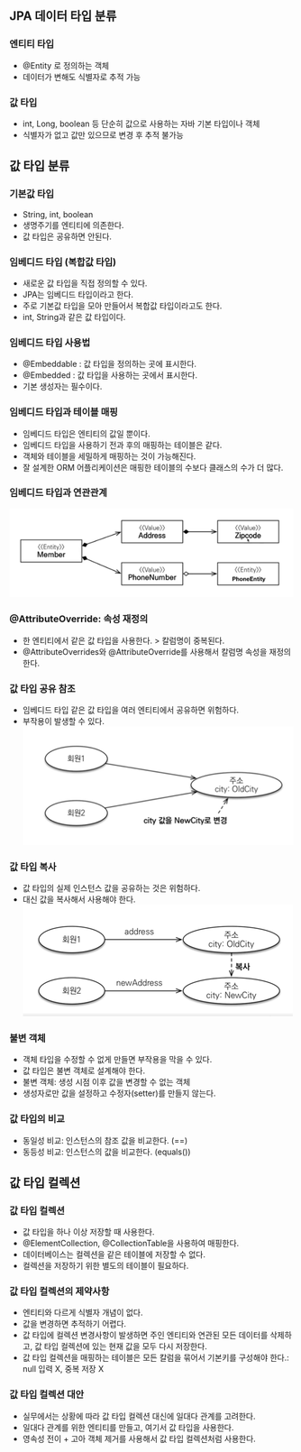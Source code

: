 
## JPA 데이터 타입 분류

### 엔티티 타입
- @Entity 로 정의하는 객체
- 데이터가 변해도 식별자로 추적 가능

### 값 타입
- int, Long, boolean 등 단순히 값으로 사용하는 자바 기본 타입이나 객체
- 식별자가 없고 값만 있으므로 변경 후 추적 불가능

## 값 타입 분류

### 기본값 타입
- String, int, boolean
- 생명주기를 엔티티에 의존한다.
- 값 타입은 공유하면 안된다.

### 임베디드 타입 (복합값 타입)
- 새로운 값 타입을 직접 정의할 수 있다.
- JPA는 임베디드 타입이라고 한다.
- 주로 기본값 타입을 모아 만들어서 복합값 타입이라고도 한다.
- int, String과 같은 값 타입이다.

### 임베디드 타입 사용법
- @Embeddable : 값 타입을 정의하는 곳에 표시한다.
- @Embedded : 값 타입을 사용하는 곳에서 표시한다.
- 기본 생성자는 필수이다.

### 임베디드 타입과 테이블 매핑
- 임베디드 타입은 엔티티의 값일 뿐이다.
- 임베디드 타입을 사용하기 전과 후의 매핑하는 테이블은 같다.
- 객체와 테이블을 세밀하게 매핑하는 것이 가능해진다.
- 잘 설계한 ORM 어플리케이션은 매핑한 테이블의 수보다 클래스의 수가 더 많다.

### 임베디드 타입과 연관관계
![img.png](img.png)

### @AttributeOverride: 속성 재정의
- 한 엔티티에서 같은 값 타입을 사용한다. > 칼럼명이 중복된다.
- @AttributeOverrides와 @AttributeOverride를 사용해서 칼럼명 속성을 재정의한다.

### 값 타입 공유 참조
- 임베디드 타입 같은 값 타입을 여러 엔티티에서 공유하면 위험하다.
- 부작용이 발생할 수 있다.
![img_1.png](img_1.png)

### 값 타입 복사
- 값 타입의 실제 인스턴스 값을 공유하는 것은 위험하다.
- 대신 값을 복사해서 사용해야 한다.
![img_2.png](img_2.png)

### 불변 객체
- 객체 타입을 수정할 수 없게 만들면 부작용을 막을 수 있다.
- 값 타입은 불변 객체로 설계해야 한다.
- 불변 객체: 생성 시점 이후 값을 변경할 수 없는 객체
- 생성자로만 값을 설정하고 수정자(setter)를 만들지 않는다.

### 값 타입의 비교
- 동일성 비교: 인스턴스의 참조 값을 비교한다. (==)
- 동등성 비교: 인스턴스의 값을 비교한다. (equals())

## 값 타입 컬렉션

### 값 타입 컬렉션
- 값 타입을 하나 이상 저장할 때 사용한다.
- @ElementCollection, @CollectionTable을 사용하여 매핑한다.
- 데이터베이스는 컬렉션을 같은 테이블에 저장할 수 없다.
- 컬렉션을 저장하기 위한 별도의 테이블이 필요하다.

### 값 타입 컬렉션의 제약사항
- 엔티티와 다르게 식별자 개념이 없다.
- 값을 변경하면 추적하기 어렵다.
- 값 타입에 컬렉션 변경사항이 발생하면 주인 엔티티와 연관된 모든 데이터를 삭제하고, 값 타입 컬렉션에 있는 현재 값을 모두 다시 저장한다.
- 값 타입 컬렉션을 매핑하는 테이블은 모든 칼럼을 묶어서 기본키를 구성해야 한다.: null 입력 X, 중복 저장 X

### 값 타입 컬렉션 대안
- 실무에서는 상황에 따라 값 타입 컬렉션 대신에 일대다 관계를 고려한다.
- 일대다 관계를 위한 엔티티를 만들고, 여기서 값 타입을 사용한다.
- 영속성 전이 + 고아 객체 제거를 사용해서 값 타입 컬렉션처럼 사용한다. 